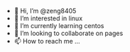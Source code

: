 - 👋 Hi, I’m @zeng8405
- 👀 I’m interested in linux
- 🌱 I’m currently learning centos
- 💞️ I’m looking to collaborate on pages
- 📫 How to reach me ...

<!---
zeng8405/zeng8405 is a ✨ special ✨ repository because its `README.md` (this file) appears on your GitHub profile.
You can click the Preview link to take a look at your changes.
--->
